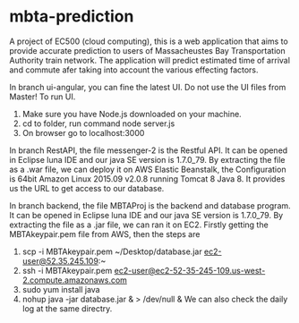 # mbta-prediction
A project of EC500 (cloud computing), this is a web application that aims to provide accurate prediction to users of Massacheustes Bay Transportation Authority train network. The application will predict estimated time of arrival and commute afer taking into account the various effecting factors.  

In branch ui-angular, you can fine the latest UI. Do not use the UI files from Master! To run UI. 
1. Make sure you have Node.js downloaded on your machine. 
2. cd to folder, run command     node server.js
3. On browser go to        localhost:3000

In branch RestAPI, the file messenger-2 is the Restful API.
It can be opened in Eclipse luna IDE and our java SE version is 1.7.0_79.
By extracting the file as  a .war file, we can deploy it on AWS Elastic Beanstalk, the Configuration is 64bit Amazon Linux 2015.09 v2.0.8 running Tomcat 8 Java 8. It provides us the URL to get access to our database.

In branch backend, the file MBTAProj is the backend and database program.
It can be opened in Eclipse luna IDE and our java SE version is 1.7.0_79.
By extracting the file as a .jar file, we can ran it on EC2.
Firstly getting the MBTAkeypair.pem file from AWS, then the steps are
1. scp -i MBTAkeypair.pem ~/Desktop/database.jar ec2-user@52.35.245.109:~
2. ssh -i MBTAkeypair.pem ec2-user@ec2-52-35-245-109.us-west-2.compute.amazonaws.com 
3. sudo yum install java
4. nohup java -jar database.jar & > /dev/null &
We can also check the daily log at the same directry.



